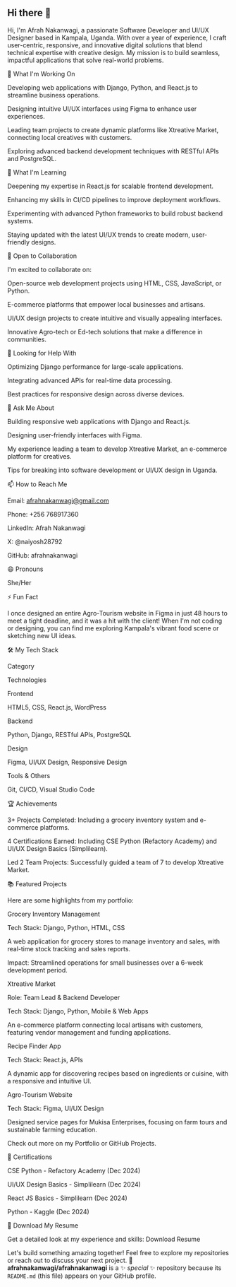 ## Hi there 👋

Hi, I'm Afrah Nakanwagi, a passionate Software Developer and UI/UX Designer based in Kampala, Uganda. With over a year of experience, I craft user-centric, responsive, and innovative digital solutions that blend technical expertise with creative design. My mission is to build seamless, impactful applications that solve real-world problems.

🔭 What I'm Working On





Developing web applications with Django, Python, and React.js to streamline business operations.



Designing intuitive UI/UX interfaces using Figma to enhance user experiences.



Leading team projects to create dynamic platforms like Xtreative Market, connecting local creatives with customers.



Exploring advanced backend development techniques with RESTful APIs and PostgreSQL.

🌱 What I'm Learning





Deepening my expertise in React.js for scalable frontend development.



Enhancing my skills in CI/CD pipelines to improve deployment workflows.



Experimenting with advanced Python frameworks to build robust backend systems.



Staying updated with the latest UI/UX trends to create modern, user-friendly designs.

👯 Open to Collaboration

I'm excited to collaborate on:





Open-source web development projects using HTML, CSS, JavaScript, or Python.



E-commerce platforms that empower local businesses and artisans.



UI/UX design projects to create intuitive and visually appealing interfaces.



Innovative Agro-tech or Ed-tech solutions that make a difference in communities.

🤔 Looking for Help With





Optimizing Django performance for large-scale applications.



Integrating advanced APIs for real-time data processing.



Best practices for responsive design across diverse devices.

💬 Ask Me About





Building responsive web applications with Django and React.js.



Designing user-friendly interfaces with Figma.



My experience leading a team to develop Xtreative Market, an e-commerce platform for creatives.



Tips for breaking into software development or UI/UX design in Uganda.

📫 How to Reach Me





Email: afrahnakanwagi@gmail.com



Phone: +256 768917360



LinkedIn: Afrah Nakanwagi



X: @naiyosh28792



GitHub: afrahnakanwagi

😄 Pronouns

She/Her

⚡ Fun Fact

I once designed an entire Agro-Tourism website in Figma in just 48 hours to meet a tight deadline, and it was a hit with the client! When I'm not coding or designing, you can find me exploring Kampala's vibrant food scene or sketching new UI ideas.



🛠️ My Tech Stack







Category



Technologies





Frontend



HTML5, CSS, React.js, WordPress





Backend



Python, Django, RESTful APIs, PostgreSQL





Design



Figma, UI/UX Design, Responsive Design





Tools & Others



Git, CI/CD, Visual Studio Code

🏆 Achievements





3+ Projects Completed: Including a grocery inventory system and e-commerce platforms.



4 Certifications Earned: Including CSE Python (Refactory Academy) and UI/UX Design Basics (Simplilearn).



Led 2 Team Projects: Successfully guided a team of 7 to develop Xtreative Market.

📚 Featured Projects

Here are some highlights from my portfolio:

Grocery Inventory Management





Tech Stack: Django, Python, HTML, CSS



A web application for grocery stores to manage inventory and sales, with real-time stock tracking and sales reports.



Impact: Streamlined operations for small businesses over a 6-week development period.

Xtreative Market





Role: Team Lead & Backend Developer



Tech Stack: Django, Python, Mobile & Web Apps



An e-commerce platform connecting local artisans with customers, featuring vendor management and funding applications.

Recipe Finder App





Tech Stack: React.js, APIs



A dynamic app for discovering recipes based on ingredients or cuisine, with a responsive and intuitive UI.

Agro-Tourism Website





Tech Stack: Figma, UI/UX Design



Designed service pages for Mukisa Enterprises, focusing on farm tours and sustainable farming education.

Check out more on my Portfolio or GitHub Projects.

🏅 Certifications





CSE Python - Refactory Academy (Dec 2024)



UI/UX Design Basics - Simplilearn (Dec 2024)



React JS Basics - Simplilearn (Dec 2024)



Python - Kaggle (Dec 2024)

📄 Download My Resume

Get a detailed look at my experience and skills: Download Resume



Let's build something amazing together! Feel free to explore my repositories or reach out to discuss your next project. 🚀
**afrahnakanwagi/afrahnakanwagi** is a ✨ _special_ ✨ repository because its `README.md` (this file) appears on your GitHub profile.


